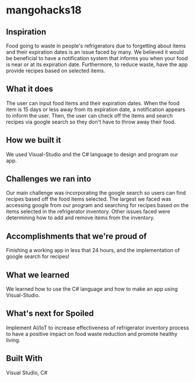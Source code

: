 # mangohacks18

## Inspiration
Food going to waste in people's refrigerators due to forgetting about items and their expiration dates is an issue faced by many. We believed it would be beneficial to have a notification system that informs you when your food is near or at its expiration date. Furthermore, to reduce waste, have the app provide recipes based on selected items.

## What it does
The user can input food items and their expiration dates. When the food item is 15 days or less away from its expiration date, a notification appears to inform the user. Then, the user can check off the items and search recipes via google search so they don't have to throw away their food.

## How we built it
We used Visual-Studio and the C# language to design and program our app. 

## Challenges we ran into
Our main challenge was incorporating the google search so users can find recipes based off the food items selected. The largest we faced was accessing google from our program and searching for recipes based on the items selected in the refrigerator inventory. Other issues faced were determining how to add and remove items from the inventory.

## Accomplishments that we're proud of
Finishing a working app in less that 24 hours, and the implementation of google search for recipes!

## What we learned
We learned how to use the C# language and how to make an app using Visual-Studio.

## What's next for Spoiled
Implement AI/IoT to increase effectiveness of refrigerator inventory process to have a positive impact on food waste reduction and promote healthy living.

## Built With
Visual Studio, C#
